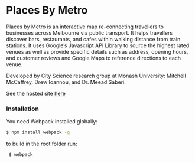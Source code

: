 # Places By Metro

Places by Metro is an interactive map re-connecting travellers to businesses across Melbourne via public transport. It helps travellers discover bars, restaurants, and cafes within walking distance from train stations. It uses Google’s Javascript API Library to source the highest rated venues as well as provide specific details such as address, opening hours, and customer reviews and Google Maps to reference directions to each venue. 

Developed by City Science research group at Monash University: Mitchell McCaffrey, Drew Ioannou, and Dr. Meead Saberi.

See the hosted site [here](http://monash.edu/research/city-science/placesbymetro/)

### Installation

You need Webpack installed globally:

```sh
$ npm install webpack -g
```

to build in the root folder run:
```sh
 $ webpack
```